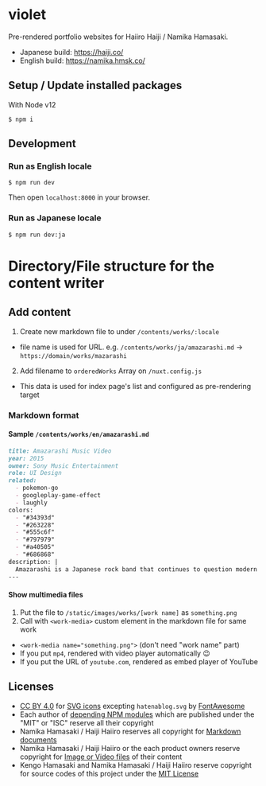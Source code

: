 # violet

Pre-rendered portfolio websites for Haiiro Haiji / Namika Hamasaki.

- Japanese build: https://haiji.co/
- English build: https://namika.hmsk.co/

## Setup / Update installed packages

With Node v12


```
$ npm i
```

## Development

### Run as English locale

```
$ npm run dev
```

Then open `localhost:8000` in your browser.

### Run as Japanese locale

```
$ npm run dev:ja
```

# Directory/File structure for the content writer

## Add content

1. Create new markdown file to under `/contents/works/:locale`
  - file name is used for URL. e.g. `/contents/works/ja/amazarashi.md` -> `https://domain/works/mazarashi`
2. Add filename to `orderedWorks` Array on `/nuxt.config.js`
  - This data is used for index page's list and configured as pre-rendering target

### Markdown format


#### Sample `/contents/works/en/amazarashi.md`

```md
title: Amazarashi Music Video
year: 2015
owner: Sony Music Entertainment
role: UI Design
related:
  - pokemon-go
  - googleplay-game-effect
  - laughly
colors:
  - "#34393d"
  - "#263228"
  - "#555c6f"
  - "#797979"
  - "#a40505"
  - "#686868"
description: |
  Amazarashi is a Japanese rock band that continues to question modern society through its songs. I designed a user interface for their music video during my period at SIX, creative agency in Tokyo, Japan.
---

```

#### Show multimedia files

1. Put the file to `/static/images/works/[work name]` as `something.png`
2. Call with `<work-media>` custom element in the markdown file for same work
  - `<work-media name="something.png">` (don't need "work name" part)
  - If you put `mp4`, rendered with video player automatically 😉
  - If you put the URL of `youtube.com`, rendered as embed player of YouTube

## Licenses

- [CC BY 4.0](https://creativecommons.org/licenses/by/4.0/) for [SVG icons](/assets/icons) excepting `hatenablog.svg` by [FontAwesome](https://fontawesome.com/license)
- Each author of [depending NPM modules](/package.json) which are published under the "MIT" or "ISC" reserve all their copyright
- Namika Hamasaki / Haiji Haiiro reserves all copyright for [Markdown documents](/contents)
- Namika Hamasaki / Haiji Haiiro or the each product owners reserve copyright for [Image or Video files](/static/images) of their content
- Kengo Hamasaki and Namika Hamasaki / Haiji Haiiro reserve copyright for source codes of this project under the [MIT License](/LICENSE)
